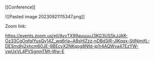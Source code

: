 [[Conference]]


![[Pasted image 20230921115347.png]]

Zoom link:

https://events.zoom.us/ejl/AvvTX99auuuuJ3KG3USSkJJAK-Oz33CgOqfqIYusQy14Z_wq6rIa~A8sHlZzz-nDBd3jR-JIKqqx-StINjmjfL-DESmdhj2xhcm60JE-9BEcvX2NKqog8Nfd-jp1r4AQWva47EzYW-vwUxVL4PVSgmnTMt-Ww-E